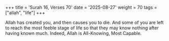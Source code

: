 +++
title = 'Surah 16, Verses 70'
date = '2025-08-27'
weight = 70
tags = ["allah", "life"]
+++

Allah has created you, and then causes you to die. And some of you are left to reach the most feeble stage of life so that they may know nothing after having known much. Indeed, Allah is All-Knowing, Most Capable.